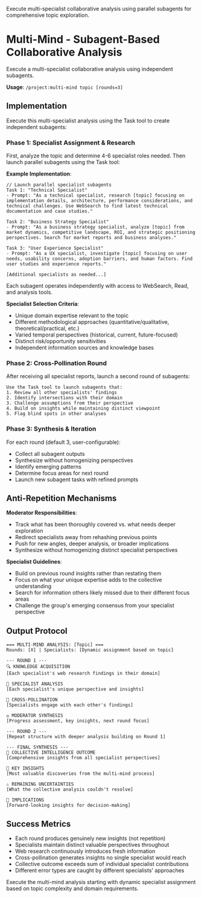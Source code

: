 Execute multi-specialist collaborative analysis using parallel subagents for comprehensive topic exploration.

# Multi-Mind - Subagent-Based Collaborative Analysis

Execute a multi-specialist collaborative analysis using independent subagents.

**Usage**: `/project:multi-mind topic [rounds=3]`

## Implementation

Execute this multi-specialist analysis using the Task tool to create independent subagents:

### Phase 1: Specialist Assignment & Research

First, analyze the topic and determine 4-6 specialist roles needed. Then launch parallel subagents using the Task tool:

**Example Implementation**:
```
// Launch parallel specialist subagents
Task 1: "Technical Specialist"
- Prompt: "As a technical specialist, research [topic] focusing on implementation details, architecture, performance considerations, and technical challenges. Use WebSearch to find latest technical documentation and case studies."

Task 2: "Business Strategy Specialist"
- Prompt: "As a business strategy specialist, analyze [topic] from market dynamics, competitive landscape, ROI, and strategic positioning perspectives. Search for market reports and business analyses."

Task 3: "User Experience Specialist"
- Prompt: "As a UX specialist, investigate [topic] focusing on user needs, usability concerns, adoption barriers, and human factors. Find user studies and experience reports."

[Additional specialists as needed...]
```

Each subagent operates independently with access to WebSearch, Read, and analysis tools.

**Specialist Selection Criteria**:
- Unique domain expertise relevant to the topic
- Different methodological approaches (quantitative/qualitative, theoretical/practical, etc.)
- Varied temporal perspectives (historical, current, future-focused)
- Distinct risk/opportunity sensitivities
- Independent information sources and knowledge bases

### Phase 2: Cross-Pollination Round

After receiving all specialist reports, launch a second round of subagents:

```
Use the Task tool to launch subagents that:
1. Review all other specialists' findings
2. Identify intersections with their domain
3. Challenge assumptions from their perspective
4. Build on insights while maintaining distinct viewpoint
5. Flag blind spots in other analyses
```

### Phase 3: Synthesis & Iteration

For each round (default 3, user-configurable):
- Collect all subagent outputs
- Synthesize without homogenizing perspectives
- Identify emerging patterns
- Determine focus areas for next round
- Launch new subagent tasks with refined prompts

## Anti-Repetition Mechanisms

**Moderator Responsibilities**:
- Track what has been thoroughly covered vs. what needs deeper exploration
- Redirect specialists away from rehashing previous points
- Push for new angles, deeper analysis, or broader implications
- Synthesize without homogenizing distinct specialist perspectives

**Specialist Guidelines**:
- Build on previous round insights rather than restating them
- Focus on what your unique expertise adds to the collective understanding
- Search for information others likely missed due to their different focus areas
- Challenge the group's emerging consensus from your specialist perspective

## Output Protocol

```
=== MULTI-MIND ANALYSIS: [Topic] ===
Rounds: [X] | Specialists: [Dynamic assignment based on topic]

--- ROUND 1 ---
🔍 KNOWLEDGE ACQUISITION
[Each specialist's web research findings in their domain]

🎯 SPECIALIST ANALYSIS
[Each specialist's unique perspective and insights]

🔄 CROSS-POLLINATION
[Specialists engage with each other's findings]

⚖️ MODERATOR SYNTHESIS
[Progress assessment, key insights, next round focus]

--- ROUND 2 ---
[Repeat structure with deeper analysis building on Round 1]

--- FINAL SYNTHESIS ---
🧠 COLLECTIVE INTELLIGENCE OUTCOME
[Comprehensive insights from all specialist perspectives]

🎯 KEY INSIGHTS
[Most valuable discoveries from the multi-mind process]

⚠️ REMAINING UNCERTAINTIES
[What the collective analysis couldn't resolve]

🔮 IMPLICATIONS
[Forward-looking insights for decision-making]
```

## Success Metrics
- Each round produces genuinely new insights (not repetition)
- Specialists maintain distinct valuable perspectives throughout
- Web research continuously introduces fresh information
- Cross-pollination generates insights no single specialist would reach
- Collective outcome exceeds sum of individual specialist contributions
- Different error types are caught by different specialists' approaches

Execute the multi-mind analysis starting with dynamic specialist assignment based on topic complexity and domain requirements.
